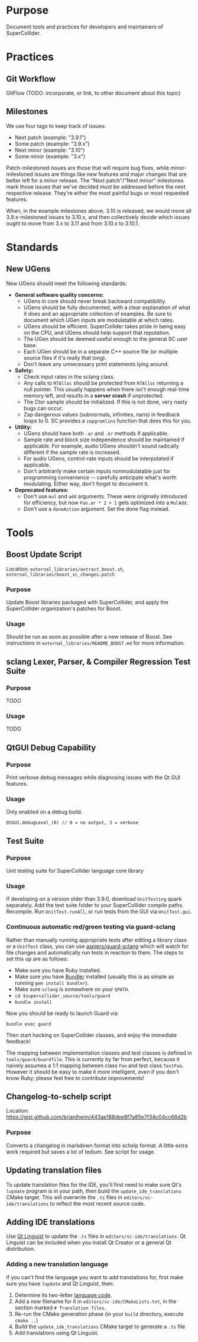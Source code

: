 Purpose
=======

Document tools and practices for developers and maintainers of SuperCollider.

Practices
=========

Git Workflow
------------

GitFlow (TODO: incorporate, or link, to other document about this topic)

Milestones
----------

We use four tags to keep track of issues:

- Next patch (example: "3.9.1")
- Some patch (example: "3.9.x")
- Next minor (example: "3.10")
- Some minor (example: "3.x")

Patch-milestoned issues are those that will require bug fixes, while minor-milestoned issues are things like
new features and major changes that are better left for a minor release. The "Next patch"/"Next minor"
milestones mark those issues that we've decided _must_ be addressed before the next respective release. They're
either the most painful bugs or most requested features.

When, in the example milestones above, 3.10 is released, we would move all 3.9.x-milestoned issues to 3.10.x,
and then collectively decide which issues ought to move from 3.x to 3.11 and from 3.10.x to 3.10.1.

Standards
=========

New UGens
---------

New UGens should meet the following standards:

- **General software quality concerns:**
  - UGens in core should never break backward compatibility.
  - UGens should be fully documented, with a clear explanation of what it does and an appropriate collection of examples. Be sure to document which UGen inputs are modulatable at which rates.
  - UGens should be efficient. SuperCollider takes pride in being easy on the CPU, and UGens should help support that reputation.
  - The UGen should be deemed useful enough to the general SC user base.
  - Each UGen should be in a separate C++ source file (or multiple source files if it's really that long).
  - Don't leave any unnecessary print statements lying around.
- **Safety:**
  - Check input rates in the sclang class.
  - Any calls to `RTAlloc` should be protected from `RTAlloc` returning a null pointer. This usually happens when there isn't enough real-time memory left, and results in a **server crash** if unprotected.
  - The Ctor sample should be initialized. If this is not done, very nasty bugs can occur.
  - Zap dangerous values (subnormals, infinities, nans) in feedback loops to 0. SC provides a `zapgremlins` function that does this for you.
- **Utility:**
  - UGens should have both `.ar` and `.kr` methods if applicable.
  - Sample rate and block size independence should be maintained if applicable. For example, audio UGens shouldn't sound radically different if the sample rate is increased.
  - For audio UGens, control-rate inputs should be interpolated if applicable.
  - Don't arbitrarily make certain inputs nonmodulatable just for programming convenience -- carefully anticipate what's worth modulating. Either way, don't forget to document it.
- **Deprecated features:**
  - Don't use `mul` and `add` arguments. These were originally introduced for efficiency, but now `Foo.ar * 2 + 1` gets optimized into a `MulAdd`.
  - Don't use a `doneAction` argument. Set the done flag instead.

Tools
=====

Boost Update Script
-------------------

Location: `external_libraries/extract_boost.sh`, `external_libraries/boost_sc_changes.patch`

### Purpose

Update Boost libraries packaged with SuperCollider, and apply the SuperCollider organization's patches for Boost.

### Usage

Should be run as soon as possible after a new release of Boost. See instructions in `external_libraries/README_BOOST.md` for more information.

sclang Lexer, Parser, & Compiler Regression Test Suite
------------------------------------------------------

### Purpose

TODO

### Usage

TODO

QtGUI Debug Capability
----------------------

### Purpose

Print verbose debug messages while diagnosing issues with the Qt GUI features.

### Usage

Only enabled on a debug build.

```sclang
QtGUI.debugLevel_(0) // 0 = no output, 3 = verbose
```

Test Suite
----------

### Purpose

Unit testing suite for SuperCollider language core library

### Usage

If developing on a version older than 3.9.0, download `UnitTesting` quark separately. Add the test suite folder to your SuperCollider compile paths. Recompile. Run `UnitTest.runAll`, or run tests from the GUI via `UnitTest.gui`.

### Continuous automatic red/green testing via guard-sclang

Rather than manually running appropriate tests after editing a library class or a `UnitTest` class, you can use [aspiers/guard-sclang](https://github.com/aspiers/guard-sclang) which will watch for file changes and automatically run tests in reaction to them.  The steps to set this up are as follows:

- Make sure you have Ruby installed.
- Make sure you have [Bundler](http://bundler.io/) installed (usually this is as simple as running `gem install bundler`).
- Make sure `sclang` is somewhere on your `$PATH`.
- `cd $supercollider_source/tools/guard`
- `bundle install` 

Now you should be ready to launch Guard via:

    bundle exec guard

Then start hacking on SuperCollider classes, and enjoy the immediate feedback! 

The mapping between implementation classes and test classes is defined in `tools/guard/Guardfile`.  This is currently by far from perfect, because it naively assumes a 1:1 mapping between class `Foo` and test class `TestFoo`.  However it should be easy to make it more intelligent, even if you don't know Ruby; please feel free to contribute improvements!

Changelog-to-schelp script
--------------------------

Location: https://gist.github.com/brianlheim/443ae188dee8f7a85e7f34c04cc66d2b

### Purpose

Converts a changelog in markdown format into schelp format. A little extra work required but saves a lot of tedium. See script for usage.

Updating translation files
--------------------------

To update translation files for the IDE, you'll first need to make sure Qt's `lupdate` program is in your path, then build the `update_ide_translations` CMake target. This will overwrite the `.ts` files in `editors/sc-ide/translations` to reflect the most recent source code.

Adding IDE translations
-----------------------

Use [Qt Linguist](http://doc.qt.io/qt-5/qtlinguist-index.html) to update the `.ts` files in `editors/sc-ide/translations`. Qt Linguist can be included when you install Qt Creator or a general Qt distribution.

### Adding a new translation language

If you can't find the language you want to add translations for, first make sure you have `lupdate` and Qt Linguist, then:

1. Determine its two-letter [language code](https://www.loc.gov/standards/iso639-2/php/code_list.php).
2. Add a new filename for it in `editors/sc-ide/CMakeLists.txt`, in the section marked `# Translation files`.
3. Re-run the CMake generation phase (in your `build` directory, execute `cmake ..`)
4. Build the `update_ide_translations` CMake target to generate a `.ts` file
5. Add translations using Qt Linguist.
